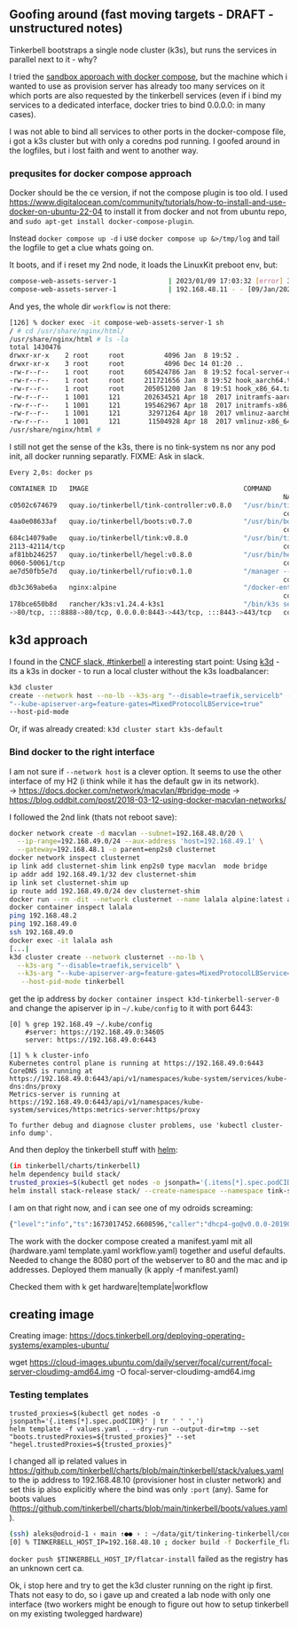 ## Goofing around (fast moving targets - DRAFT - unstructured notes)

Tinkerbell bootstraps a single node cluster (k3s), but runs the services in parallel next to it - why?

I tried the [sandbox approach with docker
compose](https://github.com/tinkerbell/sandbox/blob/main/docs/quickstarts/COMPOSE.md),
but the machine which i wanted to use as provision server has already too many
services on it which ports are also requested by the tinkerbell services (even
if i bind my services to a dedicated interface, docker tries to bind
0.0.0.0:<port> in many cases).

I was not able to bind all services to other ports in the docker-compose file, i got a k3s cluster but with only a coredns pod running.
I goofed around in the logfiles, but i lost faith and went to another way.

### prequsites for docker compose approach

Docker should be the ce version, if not the compose plugin is too old. I used
https://www.digitalocean.com/community/tutorials/how-to-install-and-use-docker-on-ubuntu-22-04
to install it from docker and not from ubuntu repo, and `sudo apt-get install
docker-compose-plugin`.

Instead `docker compose up -d` i use `docker compose up &>/tmp/log` and tail the logfile to get a clue whats going on.

It boots, and if i reset my 2nd node, it loads the LinuxKit preboot env, but:

```bash
compose-web-assets-server-1             | 2023/01/09 17:03:32 [error] 32#32: *4 open() "/usr/share/nginx/html/workflow/ca.pem" failed (2: No such file or directory), client: 192.168.48.11, server: localhost, request: "GET /workflow/ca.pem HTTP/1.1", host: "192.168.48.12:8080"
compose-web-assets-server-1             | 192.168.48.11 - - [09/Jan/2023:17:03:32 +0000] "GET /workflow/ca.pem HTTP/1.1" 404 153 "-" "Go-http-client/1.1" "-"
```

And yes, the whole dir `workflow` is not there:
```bash
[126] % docker exec -it compose-web-assets-server-1 sh
/ # cd /usr/share/nginx/html/
/usr/share/nginx/html # ls -la
total 1430476
drwxr-xr-x    2 root     root          4096 Jan  8 19:52 .
drwxr-xr-x    3 root     root          4096 Dec 14 01:20 ..
-rw-r--r--    1 root     root     605424786 Jan  8 19:52 focal-server-cloudimg-amd64.raw.gz
-rw-r--r--    1 root     root     211721656 Jan  8 19:52 hook_aarch64.tar.gz
-rw-r--r--    1 root     root     205051200 Jan  8 19:51 hook_x86_64.tar.gz
-rw-r--r--    1 1001     121      202634521 Apr 18  2017 initramfs-aarch64
-rw-r--r--    1 1001     121      195462967 Apr 18  2017 initramfs-x86_64
-rw-r--r--    1 1001     121       32971264 Apr 18  2017 vmlinuz-aarch64
-rw-r--r--    1 1001     121       11504928 Apr 18  2017 vmlinuz-x86_64
/usr/share/nginx/html #
```

I still not get the sense of the k3s, there is no tink-system ns nor any pod init, all docker running separatly. FIXME: Ask in slack.

```bash
Every 2,0s: docker ps                                                                                                                            node-02: Mon Jan  9 18:10:09 2023

CONTAINER ID   IMAGE                                       COMMAND                  CREATED        STATUS                  PORTS
                                                                     NAMES
c0502c674679   quay.io/tinkerbell/tink-controller:v0.8.0   "/usr/bin/tink-contr…"   22 hours ago   Up 22 hours             42113-42114/tcp
                                                                     compose-tink-controller-1
4aa0e08633af   quay.io/tinkerbell/boots:v0.7.0             "/usr/bin/boots -log…"   22 hours ago   Up 22 hours
                                                                     compose-boots-1
684c14079a0e   quay.io/tinkerbell/tink:v0.8.0              "/usr/bin/tink-server"   22 hours ago   Up 22 hours (healthy)   0.0.0.0:42113-42114->42113-42114/tcp, :::42113-42114->4
2113-42114/tcp                                                       compose-tink-server-1
af81bb246257   quay.io/tinkerbell/hegel:v0.8.0             "/usr/bin/hegel"         22 hours ago   Up 22 hours             0.0.0.0:50060-50061->50060-50061/tcp, :::50060-50061->5
0060-50061/tcp                                                       compose-hegel-1
ae7d50fb5e7d   quay.io/tinkerbell/rufio:v0.1.0             "/manager --kubeconf…"   22 hours ago   Up 22 hours
                                                                     compose-rufio-1
db3c369abe6a   nginx:alpine                                "/docker-entrypoint.…"   22 hours ago   Up 22 hours             0.0.0.0:8080->80/tcp, :::8080->80/tcp
                                                                     compose-web-assets-server-1
178bce650b8d   rancher/k3s:v1.24.4-k3s1                    "/bin/k3s server --d…"   22 hours ago   Up 22 hours (healthy)   0.0.0.0:6443->6443/tcp, :::6443->6443/tcp, 0.0.0.0:8888
->80/tcp, :::8888->80/tcp, 0.0.0.0:8443->443/tcp, :::8443->443/tcp   compose-k3s-1
```

## k3d approach

I found in the [CNCF slack,
\#tinkerbell](https://cloud-native.slack.com/archives/C01SRB41GMT/p1672755969841129?thread_ts=1672423115.308059&cid=C01SRB41GMT)
a interesting start point: Using [k3d](https://k3d.io/v5.4.6/) - its a k3s in
docker - to run a local cluster without the k3s loadbalancer:

```bash
k3d cluster
create --network host --no-lb --k3s-arg "--disable=traefik,servicelb" --k3s-arg
"--kube-apiserver-arg=feature-gates=MixedProtocolLBService=true"
--host-pid-mode
```

Or, if was already created: `k3d cluster start k3s-default`

### Bind docker to the right interface

I am not sure if `--network host` is a clever option. It seems to use the other
interface of my H2 (i think while it has the default gw in its network).  
-> https://docs.docker.com/network/macvlan/#bridge-mode 
-> https://blog.oddbit.com/post/2018-03-12-using-docker-macvlan-networks/

I followed the 2nd link (thats not reboot save):

```bash
docker network create -d macvlan --subnet=192.168.48.0/20 \
  --ip-range=192.168.49.0/24 --aux-address 'host=192.168.49.1' \
  --gateway=192.168.48.1 -o parent=enp2s0 clusternet
docker network inspect clusternet
ip link add clusternet-shim link enp2s0 type macvlan  mode bridge
ip addr add 192.168.49.1/32 dev clusternet-shim
ip link set clusternet-shim up
ip route add 192.168.49.0/24 dev clusternet-shim
docker run --rm -dit --network clusternet --name lalala alpine:latest ash
docker container inspect lalala
ping 192.168.48.2
ping 192.168.49.0
ssh 192.168.49.0
docker exec -it lalala ash
[...|
k3d cluster create --network clusternet --no-lb \
  --k3s-arg "--disable=traefik,servicelb" \
  --k3s-arg "--kube-apiserver-arg=feature-gates=MixedProtocolLBService=true" \
   --host-pid-mode tinkerbell
```

get the ip address by `docker container inspect k3d-tinkerbell-server-0` and
change the apiserver ip in `~/.kube/config` to it with port 6443:

```
[0] % grep 192.168.49 ~/.kube/config
    #server: https://192.168.49.0:34605
    server: https://192.168.49.0:6443

[1] % k cluster-info
Kubernetes control plane is running at https://192.168.49.0:6443
CoreDNS is running at https://192.168.49.0:6443/api/v1/namespaces/kube-system/services/kube-dns:dns/proxy
Metrics-server is running at https://192.168.49.0:6443/api/v1/namespaces/kube-system/services/https:metrics-server:https/proxy

To further debug and diagnose cluster problems, use 'kubectl cluster-info dump'.
```

And then deploy the tinkerbell stuff with [helm](https://github.com/tinkerbell/charts/tree/main/tinkerbell/stack#tldr):

```bash
(in tinkerbell/charts/tinkerbell)
helm dependency build stack/
trusted_proxies=$(kubectl get nodes -o jsonpath='{.items[*].spec.podCIDR}' | tr ' ' ',')
helm install stack-release stack/ --create-namespace --namespace tink-system --wait --set "boots.trustedProxies=${trusted_proxies}" --set "hegel.trustedProxies=${trusted_proxies}"
```

I am on that right now, and i can see one of my odroids screaming:

```bash
{"level":"info","ts":1673017452.6608596,"caller":"dhcp4-go@v0.0.0-20190402165401-39c137f31ad3/handler.go:105","msg":"","service":"github.com/tinkerbell/boots","pkg":"dhcp","pkg":"dhcp","event":"recv","mac":"00:1e:06:45:01:1e","via":"0.0.0.0","iface":"enp2s0","xid":"\"f1:4e:78:13\"","type":"DHCPDISCOVER","secs":28}
```

The work with the docker compose created a manifest.yaml mit all (hardware.yaml template.yaml workflow.yaml) together and useful defaults. Needed to change the 8080 port of the webserver to 80 and the mac and ip addresses.
Deployed them manually (k apply -f manifest.yaml)

Checked them with k get hardware|template|workflow

## creating image

Creating image: https://docs.tinkerbell.org/deploying-operating-systems/examples-ubuntu/

wget https://cloud-images.ubuntu.com/daily/server/focal/current/focal-server-cloudimg-amd64.img -O focal-server-cloudimg-amd64.img




























### Testing templates 

```
trusted_proxies=$(kubectl get nodes -o jsonpath='{.items[*].spec.podCIDR}' | tr ' ' ',')
helm template -f values.yaml . --dry-run --output-dir=tmp --set "boots.trustedProxies=${trusted_proxies}" --set "hegel.trustedProxies=${trusted_proxies}"
```

I changed all ip related values in
https://github.com/tinkerbell/charts/blob/main/tinkerbell/stack/values.yaml to
the ip address to 192.168.48.10 (provisioner host in cluster network) and set this ip also explicitly where the bind was only `:port` (any). Same for boots values (https://github.com/tinkerbell/charts/blob/main/tinkerbell/boots/values.yaml).


```bash
(ssh) aleks@odroid-1 ‹ main ↑●● › : ~/data/git/tinkering-tinkerbell/configs
[0] % TINKERBELL_HOST_IP=192.168.48.10 ; docker build -f Dockerfile_flatcar-install -t $TINKERBELL_HOST_IP/flatcar-install .
```

`docker push $TINKERBELL_HOST_IP/flatcar-install` failed as the registry has an unknown cert ca.

Ok, i stop here and try to get the k3d cluster running on the right ip first.
Thats not easy to do, so i gave up and created a lab node with only one
interface (two workers might be enough to figure out how to setup tinkerbell on
my existing twolegged hardware)



